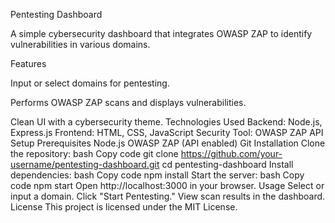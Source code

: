 Pentesting Dashboard

A simple cybersecurity dashboard that integrates OWASP ZAP to identify vulnerabilities in various domains.

Features

Input or select domains for pentesting.

Performs OWASP ZAP scans and displays vulnerabilities.

Clean UI with a cybersecurity theme.
Technologies Used
Backend: Node.js, Express.js
Frontend: HTML, CSS, JavaScript
Security Tool: OWASP ZAP API
Setup
Prerequisites
Node.js
OWASP ZAP (API enabled)
Git
Installation
Clone the repository:
bash
Copy code
git clone https://github.com/your-username/pentesting-dashboard.git
cd pentesting-dashboard
Install dependencies:
bash
Copy code
npm install
Start the server:
bash
Copy code
npm start
Open http://localhost:3000 in your browser.
Usage
Select or input a domain.
Click "Start Pentesting."
View scan results in the dashboard.
License
This project is licensed under the MIT License.
